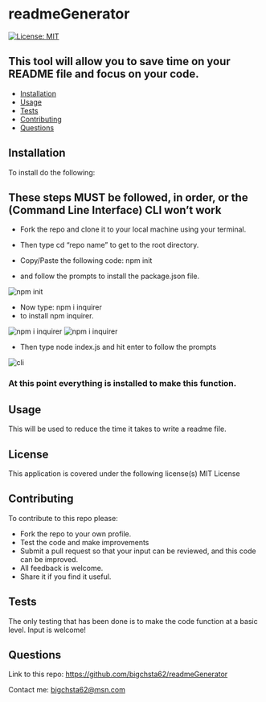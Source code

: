 # readmeGenerator
[![License: MIT](assets/License-MIT-yellow.svg)](https://opensource.org/licenses/MIT)

## This tool will allow you to save time on your README file and focus on your code.

* [Installation](#installation)
* [Usage](#usage)
* [Tests](#tests)
* [Contributing](#contributing)
* [Questions](#questions)


## Installation
 To install do the following:

## These steps MUST be followed, in order, or the (Command Line Interface) CLI won’t work

* Fork the repo and clone it to your local machine using your terminal.

* Then type cd “repo name” to get to the root directory.

* Copy/Paste the following code: npm init 
 * and follow the prompts to install the package.json file.
 
 ![npm init](assets/npm.jpg)

* Now type: npm i inquirer
 * to install npm inquirer.
 
 
![npm i inquirer](assets/npm%202.jpg)
![npm i inquirer](assets/inquirer.jpg)


* Then type node index.js and hit enter to follow the prompts

![cli](assets/cli.jpg)

### At this point everything is installed to make this function.


## Usage
 This will be used to reduce the time it takes to write a readme file. 

## License
This application is covered under the following license(s)
MIT License

## Contributing
   To contribute to this repo please:

* Fork the repo to your own profile.
* Test the code and make improvements
* Submit a pull request so that your input can be reviewed, and this code can be improved.
* All feedback is welcome.
* Share it if you find it useful.

## Tests
 The only testing that has been done is to make the code function at a basic level.
Input is welcome!

## Questions
Link to this repo:  https://github.com/bigchsta62/readmeGenerator

Contact me:  bigchsta62@msn.com